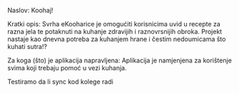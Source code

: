 Naslov: Koohaj!

Kratki opis: Svrha eKooharice je omogućiti korisnicima uvid u recepte za razna jela te potaknuti na kuhanje zdravijih i raznovrsnijih obroka. Projekt nastaje kao dnevna potreba za kuhanjem hrane i čestim nedoumicama što kuhati sutra!?

Za koga (što) je aplikacija napravljena: Aplikacija je namjenjena za korištenje svima koji trebaju pomoć u vezi kuhanja.

Testiramo da li sync kod kolege radi
